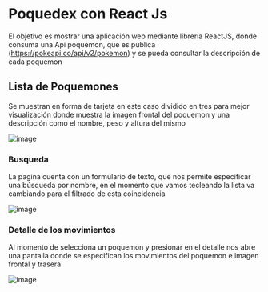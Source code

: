 # Poquedex con React Js

El objetivo es mostrar una aplicación web mediante librería ReactJS, donde consuma una Api poquemon, que es publica (https://pokeapi.co/api/v2/pokemon) y se pueda consultar la descripción de cada poquemon

## Lista de Poquemones

Se muestran en forma de tarjeta en este caso dividido en tres para mejor visualización donde muestra la imagen frontal del poquemon y una descripción como el nombre, peso y altura del mismo

![image](https://github.com/OmarEspinosaCastro/pokedexConReact/assets/38709814/2eb68d9b-1af9-41d9-8ca8-dd8473617e8c)



### Busqueda

La pagina cuenta con un formulario de texto, que nos permite especificar una búsqueda por nombre, en el momento que vamos tecleando la lista va cambiando para el filtrado de esta coincidencia

![image](https://github.com/OmarEspinosaCastro/pokedexConReact/assets/38709814/65d6b36b-3508-4cdb-a19b-b7a377fd6d46)



### Detalle de los movimientos

Al momento de selecciona un poquemon y presionar en el detalle nos abre una pantalla donde se especifican los movimientos del poquemon e imagen frontal y trasera

![image](https://github.com/OmarEspinosaCastro/pokedexConReact/assets/38709814/240321f3-dea7-4726-9d7f-e8a5b94ef0b9)

